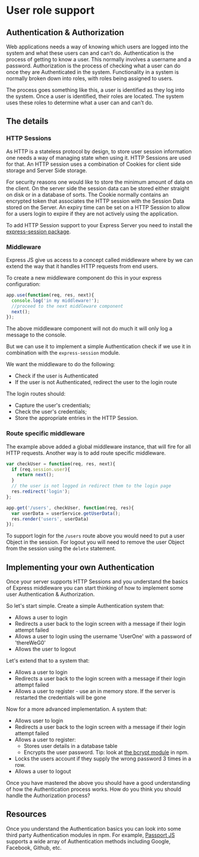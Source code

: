 # User role support

## Authentication & Authorization

Web applications needs a way of knowing which users are logged into the system and what these users can and can't do. Authentication is the process of getting to know a user. This normally involves a username and a password. Authorization is the process of checking what a user can do once they are Authenticated in the system. Functionality in a system is normally broken down into roles, with roles being assigned to users.

The process goes something like this, a user is identified as they log into the system. Once a user is identified, their roles are located. The system uses these roles to determine what a user can and can't do.

## The details

### HTTP Sessions

As HTTP is a stateless protocol by design, to store user session information one needs a way of managing state when using it. HTTP Sessions are used for that. An HTTP session uses a combination of Cookies for client side storage and Server Side storage.

For security reasons one would like to store the minimum amount of data on the client. On the server side the session data can be stored either straight on disk or in a database of sorts. The Cookie normally contains an encrypted token that associates the HTTP session with the Session Data stored on the Server. An expiry time can be set on a HTTP Session to allow for a users login to expire if they are not actively using the application.

To add HTTP Session support to your Express Server you need to install the [express-session package](https://www.npmjs.com/package/express-session).

### Middleware

Express JS give us access to a concept called middleware where by we can extend the way that it handles HTTP requests from end users.

To create a new middleware component do this in your express configuration:

```javascript
app.use(function(req, res, next){
  console.log('in my middleware!');
  //proceed to the next middleware component
  next();
});
```

The above middleware component will not do much it will only log a message to the console.

But we can use it to implement a simple Authentication check if we use it in combination with the `express-session` module.

We want the middleware to do the following:

* Check if the user is Authenticated
* If the user is not Authenticated, redirect the user to the login route

The login routes should:

* Capture the user's credentials;
* Check the user's credentials;
* Store the appropriate entries in the HTTP Session.

### Route specific middleware

The example above added a global middleware instance, that will fire for all HTTP requests. Another way is to add route specific middleware.

```javascript
var checkUser = function(req, res, next){
  if (req.session.user){
    return next();
  }
  // the user is not logged in redirect them to the login page
  res.redirect('login');
};

app.get('/users', checkUser, function(req, res){
  var userData = userService.getUserData();
  res.render('users', userData)
});
```

To support login for the `/users` route above you would need to put a user Object in the session. For logout you will need to remove the user Object from the session using the `delete` statement.

## Implementing your own Authentication

Once your server supports HTTP Sessions and you understand the basics of Express middleware you can start thinking of how to implement some user Authentication & Authorization.

So let's start simple. Create a simple Authentication system that:

* Allows a user to login
* Redirects a user back to the login screen with a message if their login attempt failed
* Allows a user to login using the username 'UserOne' with a password of 'thereWeG0'
* Allows the user to logout

Let's extend that to a system that:

* Allows a user to login
* Redirects a user back to the login screen with a message if their login attempt failed
* Allows a user to register - use an in memory store. If the server is restarted the credentials will be gone

Now for a more advanced implementation. A system that:

* Allows user to login
* Redirects a user back to the login screen with a message if their login attempt failed
* Allows a user to register:
    * Stores user details in a database table
    * Encrypts the user password. Tip: look at [the bcrypt module](https://www.npmjs.com/package/bcrypt-nodejs) in npm.
* Locks the users account if they supply the wrong password 3 times in a row.
* Allows a user to logout

Once you have mastered the above you should have a good understanding of how the Authentication process works. How do you think you should handle the Authorization process?

## Resources

Once you understand the Authentication basics you can look into some third party Authentication modules in npm. For example, [Passport JS](http://passportjs.org/docs) supports a wide array of Authentication methods including Google, Facebook, Github, etc.
